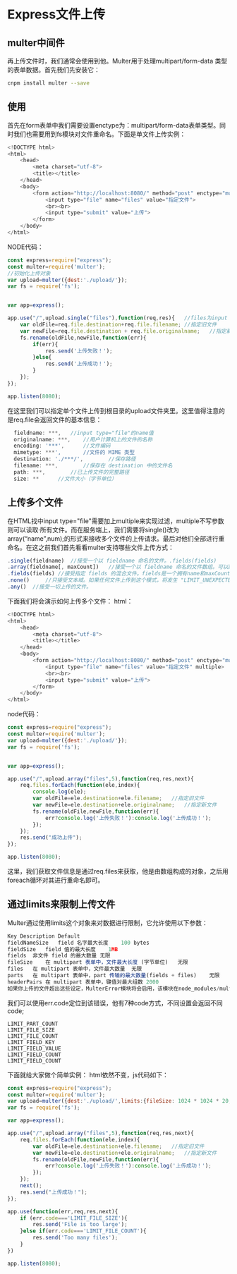 # Express文件上传

## multer中间件

再上传文件时，我们通常会使用到他。Multer用于处理multipart/form-data 类型的表单数据。首先我们先安装它：

```bash
cnpm install multer --save
```

## 使用

首先在form表单中我们需要设置enctype为：multipart/form-data表单类型。同时我们也需要用到fs模块对文件重命名。下面是单文件上传实例：

```js
<!DOCTYPE html>
<html>
	<head>
		<meta charset="utf-8">
		<title></title>
	</head>
	<body>
		<form action="http://localhost:8080/" method="post" enctype="multipart/form-data">
			<input type="file" name="files" value="指定文件">
			<br><br>
			<input type="submit" value="上传">
		</form>
	</body>
</html>
```

NODE代码：

```js
const express=require("express");
const multer=require('multer');
//初始化上传对象
var upload=multer({dest:'./upload/'});
var fs = require('fs');


var app=express();

app.use("/",upload.single("files"),function(req,res){	//files为input type="file"的name值
	var oldFile=req.file.destination+req.file.filename;	//指定旧文件
	var newFile=req.file.destination + req.file.originalname;	//指定新文件
	fs.rename(oldFile,newFile,function(err){
		if(err){
			res.send('上传失败！');
		}else{
			res.send('上传成功！');
		}
	});
});

app.listen(8080);
```


在这里我们可以指定单个文件上传到根目录的upload文件夹里。这里值得注意的是req.file会返回文件的基本信息：

```js
  fieldname: ***,	//input type="file"的name值
  originalname: ***,	//用户计算机上的文件的名称
  encoding: '***',		//文件编码
  mimetype: ***',		//文件的 MIME 类型
  destination: './***/',		//保存路径
  filename: ***,		//保存在 destination 中的文件名
  path: ***,		//已上传文件的完整路径
  size: **		//文件大小（字节单位）
```



## 上传多个文件

在HTML找中input type="file"需要加上multiple来实现过滤，multiple不写参数则可以读取·所有文件。而在服务端上，我们需要将single()改为array(“name”,num);的形式来接收多个文件的上传请求。最后对他们全部进行重命名。在这之前我们首先看看multer支持哪些文件上传方式：

```js
.single(fieldname)	//接受一个以 fieldname 命名的文件。.fields(fields)
.array(fieldname[, maxCount])	//接受一个以 fieldname 命名的文件数组。可以配置 maxCount 来限制上传的最大数量。
.fields(fields)	//接受指定 fields 的混合文件。fields是一个拥有name和maxCount的数组对象。
.none()		//只接受文本域。如果任何文件上传到这个模式，将发生 "LIMIT_UNEXPECTED_FILE" 错误。
.any()	//接受一切上传的文件。
```

下面我们将会演示如何上传多个文件：
html：

```js
<!DOCTYPE html>
<html>
	<head>
		<meta charset="utf-8">
		<title></title>
	</head>
	<body>
		<form action="http://localhost:8080/" method="post" enctype="multipart/form-data">
			<input type="file" name="files" value="指定文件" multiple>
			<br><br>
			<input type="submit" value="上传">
		</form>
	</body>
</html>
```

node代码：

```js
const express=require("express");
const multer=require('multer');
var upload=multer({dest:'./upload/'});
var fs = require('fs');


var app=express();

app.use("/",upload.array("files",5),function(req,res,next){
	req.files.forEach(function(ele,index){
		console.log(ele);
		var oldFile=ele.destination+ele.filename;	//指定旧文件
		var newFile=ele.destination+ele.originalname;	//指定新文件
		fs.rename(oldFile,newFile,function(err){
			err?console.log('上传失败！'):console.log('上传成功！');
		});
	});
	res.send("成功上传");
});

app.listen(8080);
```


这里，我们获取文件信息是通过req.files来获取，他是由数组构成的对象，之后用foreach循环对其进行重命名即可。

## 通过limits来限制上传文件

Multer通过使用limits这个对象来对数据进行限制，它允许使用以下参数：

```js
Key	Description	Default
fieldNameSize	field 名字最大长度	100 bytes
fieldSize	field 值的最大长度	1MB
fields	非文件 field 的最大数量	无限
fileSize	在 multipart 表单中，文件最大长度 (字节单位)	无限
files	在 multipart 表单中，文件最大数量	无限
parts	在 multipart 表单中，part 传输的最大数量(fields + files)	无限
headerPairs	在 multipart 表单中，键值对最大组数	2000
如果你上传的文件超出这些设定，MulterError模块将会启用，该模块在node_modules/multer/lib/multer-error.js上：
```

我们可以使用err.code定位到该错误，他有7种code方式，不同设置会返回不同code;

```
LIMIT_PART_COUNT
LIMIT_FILE_SIZE
LIMIT_FILE_COUNT
LIMIT_FIELD_KEY
LIMIT_FIELD_VALUE
LIMIT_FIELD_COUNT
LIMIT_FIELD_COUNT
```

下面就给大家做个简单实例：
html依然不变，js代码如下：

```js
const express=require("express");
const multer=require('multer');
var upload=multer({dest:'./upload/',limits:{fileSize: 1024 * 1024 * 20,files: 5}});
var fs = require('fs');

var app=express();

app.use("/",upload.array("files",5),function(req,res,next){
	req.files.forEach(function(ele,index){
		var oldFile=ele.destination+ele.filename;	//指定旧文件
		var newFile=ele.destination+ele.originalname;	//指定新文件
		fs.rename(oldFile,newFile,function(err){
			err?console.log('上传失败！'):console.log('上传成功！');
		});
	});
	next();
	res.send("上传成功！");
});

app.use(function(err,req,res,next){
	if (err.code==='LIMIT_FILE_SIZE'){
		res.send('File is too large');
	}else if(err.code==='LIMIT_FILE_COUNT'){
		res.send('Too many files');
	}
})

app.listen(8080);
```



